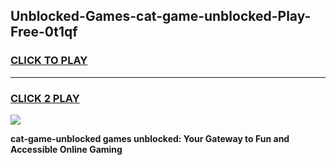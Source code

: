 
## Unblocked-Games-cat-game-unblocked-Play-Free-0t1qf
<h3>
<a href="https://premium76.site?title=cat-game-unblocked&ref=23A">CLICK TO PLAY</a></h3>
<hr>

<h3>
<a href="https://premium76.site?title=cat-game-unblocked&ref=23A">CLICK 2 PLAY</a>
  
</h3>

<a href="https://premium76.site?title=cat-game-unblocked&ref=23A"><img src="https://clearcache.store/games.png"></a>


**cat-game-unblocked games unblocked: Your Gateway to Fun and Accessible Online Gaming**

